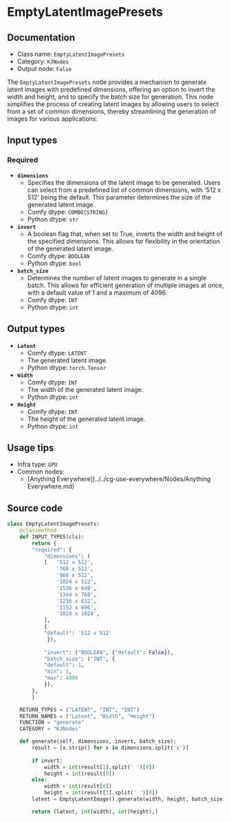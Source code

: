 # EmptyLatentImagePresets
## Documentation
- Class name: `EmptyLatentImagePresets`
- Category: `KJNodes`
- Output node: `False`

The `EmptyLatentImagePresets` node provides a mechanism to generate latent images with predefined dimensions, offering an option to invert the width and height, and to specify the batch size for generation. This node simplifies the process of creating latent images by allowing users to select from a set of common dimensions, thereby streamlining the generation of images for various applications.
## Input types
### Required
- **`dimensions`**
    - Specifies the dimensions of the latent image to be generated. Users can select from a predefined list of common dimensions, with '512 x 512' being the default. This parameter determines the size of the generated latent image.
    - Comfy dtype: `COMBO[STRING]`
    - Python dtype: `str`
- **`invert`**
    - A boolean flag that, when set to True, inverts the width and height of the specified dimensions. This allows for flexibility in the orientation of the generated latent image.
    - Comfy dtype: `BOOLEAN`
    - Python dtype: `bool`
- **`batch_size`**
    - Determines the number of latent images to generate in a single batch. This allows for efficient generation of multiple images at once, with a default value of 1 and a maximum of 4096.
    - Comfy dtype: `INT`
    - Python dtype: `int`
## Output types
- **`Latent`**
    - Comfy dtype: `LATENT`
    - The generated latent image.
    - Python dtype: `torch.Tensor`
- **`Width`**
    - Comfy dtype: `INT`
    - The width of the generated latent image.
    - Python dtype: `int`
- **`Height`**
    - Comfy dtype: `INT`
    - The height of the generated latent image.
    - Python dtype: `int`
## Usage tips
- Infra type: `GPU`
- Common nodes:
    - [Anything Everywhere](../../cg-use-everywhere/Nodes/Anything Everywhere.md)



## Source code
```python
class EmptyLatentImagePresets:
    @classmethod
    def INPUT_TYPES(cls):  
        return {
        "required": {
            "dimensions": (
            [   '512 x 512',
                '768 x 512',
                '960 x 512',
                '1024 x 512',
                '1536 x 640',
                '1344 x 768',
                '1216 x 832',
                '1152 x 896',
                '1024 x 1024',
            ],
            {
            "default": '512 x 512'
             }),
           
            "invert": ("BOOLEAN", {"default": False}),
            "batch_size": ("INT", {
            "default": 1,
            "min": 1,
            "max": 4096
            }),
        },
        }

    RETURN_TYPES = ("LATENT", "INT", "INT")
    RETURN_NAMES = ("Latent", "Width", "Height")
    FUNCTION = "generate"
    CATEGORY = "KJNodes"

    def generate(self, dimensions, invert, batch_size):
        result = [x.strip() for x in dimensions.split('x')]
        
        if invert:
            width = int(result[1].split(' ')[0])
            height = int(result[0])
        else:
            width = int(result[0])
            height = int(result[1].split(' ')[0])
        latent = EmptyLatentImage().generate(width, height, batch_size)[0]

        return (latent, int(width), int(height),)

```
